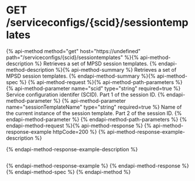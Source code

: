 # GET /serviceconfigs/{scid}/sessiontemplates

{% api-method method="get" host="https://undefined" path="/serviceconfigs/{scid}/sessiontemplates" %}{% api-method-description %}
Retrieves a set of MPSD session templates.
{% endapi-method-description %}{% api-method-summary %}
Retrieves a set of MPSD session templates.
{% endapi-method-summary %}{% api-method-spec %}
{% api-method-request %}{% api-method-path-parameters %}
{% api-method-parameter name="scid" type="string" required=true %}
Service configuration identifer (SCID). Part 1 of the session ID.
{% endapi-method-parameter %}
{% api-method-parameter name="sessionTemplateName" type="string" required=true %}
Name of the current instance of the session template. Part 2 of the session ID.
{% endapi-method-parameter %}
{% endapi-method-path-parameters %}
{% endapi-method-request %}{% api-method-response %}
{% api-method-response-example httpCode=200 %}
{% api-method-response-example-description %}

{% endapi-method-response-example-description %}

```text

```
{% endapi-method-response-example %}
{% endapi-method-response %}{% endapi-method-spec %}
{% endapi-method %}